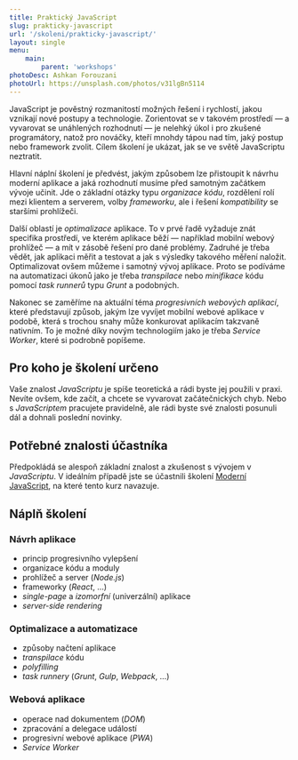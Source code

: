```yaml
---
title: Praktický JavaScript
slug: prakticky-javascript
url: '/skoleni/prakticky-javascript/'
layout: single
menu:
    main:
        parent: 'workshops'
photoDesc: Ashkan Forouzani
photoUrl: https://unsplash.com/photos/v31lgBn5114
---
```


JavaScript je pověstný rozmanitostí možných řešení i rychlostí, jakou vznikají nové postupy a technologie. Zorientovat se v takovém prostředí — a vyvarovat se unáhlených rozhodnutí — je nelehký úkol i pro zkušené programátory, natož pro nováčky, kteří mnohdy tápou nad tím, jaký postup nebo framework zvolit. Cílem školení je ukázat, jak se ve světě JavaScriptu neztratit.

<!--more-->

Hlavní náplní školení je předvést, jakým způsobem lze přistoupit k návrhu moderní aplikace a jaká rozhodnutí musíme před samotným začátkem vývoje učinit. Jde o základní otázky typu *organizace kódu*, rozdělení rolí mezi klientem a serverem, volby *frameworku*, ale i řešení *kompatibility* se staršími prohlížeči.

Další oblastí je *optimalizace* aplikace. To v prvé řadě vyžaduje znát specifika prostředí, ve kterém aplikace běží — například mobilní webový prohlížeč — a mít v zásobě řešení pro dané problémy. Zadruhé je třeba vědět, jak aplikaci měřit a testovat a jak s výsledky takového měření naložit. Optimalizovat ovšem můžeme i samotný vývoj aplikace. Proto se podíváme na automatizaci úkonů jako je třeba *transpilace* nebo *minifikace* kódu pomocí *task runnerů* typu *Grunt* a podobných.

Nakonec se zaměříme na aktuální téma *progresivních webových aplikací*, které představují způsob, jakým lze vyvíjet mobilní webové aplikace v podobě, která s trochou snahy může konkurovat aplikacím takzvaně nativním. To je možné díky novým technologiím jako je třeba *Service Worker*, které si podrobně popíšeme.

## Pro koho je školení určeno

Vaše znalost *JavaScriptu* je spíše teoretická a rádi byste jej použili v praxi. Nevíte ovšem, kde začít, a chcete se vyvarovat začátečnických chyb. Nebo s *JavaScriptem* pracujete pravidelně, ale rádi byste své znalosti posunuli dál a dohnali poslední novinky.

## Potřebné znalosti účastníka

Předpokládá se alespoň základní znalost a zkušenost s vývojem v *JavaScriptu*. V ideálním případě jste se účastnili školení [Moderní JavaScript](/skoleni/moderni-javascript), na které tento kurz navazuje.

## Náplň školení

### Návrh aplikace
- princip progresivního vylepšení
- organizace kódu a moduly
- prohlížeč a server (*Node.js*)
- frameworky (*React*, …)
- *single-page* a *izomorfní* (univerzální) aplikace
- *server-side rendering*

### Optimalizace a automatizace
- způsoby načtení aplikace
- *transpilace* kódu
- *polyfilling*
- *task runnery* (*Grunt*, *Gulp*, *Webpack*, …)

### Webová aplikace
- operace nad dokumentem (*DOM*)
- zpracování a delegace událostí
- progresivní webové aplikace (*PWA*)
- *Service Worker*
